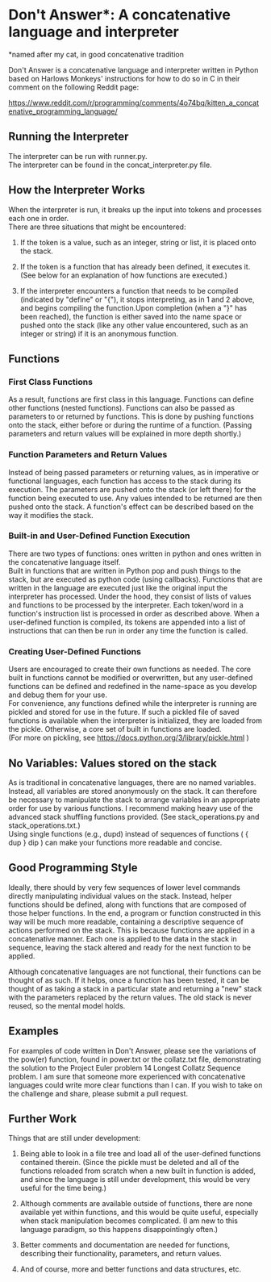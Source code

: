 # Don't Answer*: A concatenative language and interpreter
*named after my cat, in good concatenative tradition

Don't Answer is a concatenative language and interpreter written in Python based on Harlows Monkeys' instructions for how to do so in C in their comment on the following Reddit page:

https://www.reddit.com/r/programming/comments/4o74bq/kitten_a_concatenative_programming_language/

## Running the Interpreter
The interpreter can be run with runner.py.  
The interpreter can be found in the concat_interpreter.py file.  

## How the Interpreter Works
When the interpreter is run, it breaks up the input into tokens and processes each one in order.  
There are three situations that might be encountered:

1. If the token is a value, such as an integer, string or list, it is placed onto the stack.

2. If the token is a function that has already been defined, it executes it.  (See below for an explanation of how functions are executed.)

3. If the interpreter encounters a function that needs to be compiled (indicated by "define" or "{"), it stops interpreting, as in 1 and 2 above, and begins compiling the function.Upon completion (when a "}" has been reached), the function is either saved into the name space or pushed onto the stack (like any other value encountered, such as an integer or string) if it is an anonymous function.  

## Functions
### First Class Functions
As a result, functions are first class in this language.  Functions can define other functions (nested functions). 
Functions can also be passed as parameters to or returned by functions.  This is done by pushing functions onto the stack, either before or during the runtime of a function. (Passing parameters and return values will be explained in more depth shortly.)

### Function Parameters and Return Values
Instead of being passed parameters or returning values, as in imperative or functional languages, 
each function has access to the stack during its execution.  The parameters are pushed onto the stack (or left there)
for the function being executed to use.  Any values intended to be returned are then pushed onto the stack.
A function's effect can be described based on the way it modifies the stack.  

### Built-in and User-Defined Function Execution
There are two types of functions: ones written in python and ones written in the concatenative language itself.  
Built in functions that are written in Python pop and push things to the stack, but are executed as python code (using callbacks).
Functions that are written in the language are executed just like the original input the interpreter has processed.  Under the hood, they
consist of lists of values and functions to be processed by the interpreter.  Each token/word in a function's instruction list is processed in order as described above.  When a user-defined function is compiled, its tokens are appended into a list of instructions that can then be run in order any time the function is called.  

### Creating User-Defined Functions
Users are encouraged to create their own functions as needed.  The core built in functions cannot be modified or overwritten, but any user-defined functions can be defined and redefined in the name-space as you develop and debug them for your use.  
For convenience, any functions defined while the interpreter is running are pickled and stored for use in the future.  If such a pickled file of saved functions is available when the interpreter is initialized, they are loaded from the pickle.  Otherwise, a core set of built in functions are loaded.  
(For more on pickling, see https://docs.python.org/3/library/pickle.html )
  
## No Variables: Values stored on the stack
As is traditional in concatenative languages, there are no named variables.  Instead, all variables are stored anonymously on the stack.
It can therefore be necessary to manipulate the stack to arrange variables in an appropriate order for use by various functions.
I recommend making heavy use of the advanced stack shuffling functions provided.  (See stack_operations.py and stack_operations.txt.)  
Using single functions (e.g., dupd) instead of sequences of functions ( { dup } dip ) can make your functions more readable and concise.  
## Good Programming Style
Ideally, there should by very few sequences of lower level commands directly manipulating individual values on the stack.
Instead, helper functions should be defined, along with functions that are composed of those helper functions.  In the end, a program or function constructed in this way will be much more readable, containing a descriptive sequence of actions performed on the stack.
This is because functions are applied in a concatenative manner.  Each one is applied to the data in the stack in sequence, 
leaving the stack altered and ready for the next function to be applied.  

Although concatenative languages are not functional, their functions can be thought of as such.  If it helps, once a function has been tested, it can be thought of as taking a stack in a particular state and returning a "new" stack with the parameters replaced by the return values.  The old stack is never reused, so the mental model holds.  

## Examples
For examples of code written in Don't Answer, please see the variations of the pow(er) function, found in power.txt or the collatz.txt file, demonstrating the solution to the Project Euler problem 14 Longest Collatz Sequence problem.  I am sure that someone more experienced with concatenative languages could write more clear functions than I can.  If you wish to take on the challenge and share, please submit a pull request.  

## Further Work
Things that are still under development:

1. Being able to look in a file tree and load all of the user-defined functions contained therein.  (Since the pickle must be deleted and all of the functions reloaded from scratch when a new built in function is added, and since the language is still under development, this would be very useful for the time being.)

2. Although comments are available outside of functions, there are none available yet within functions, and this would be quite useful, especially when stack manipulation becomes complicated.  (I am new to this language paradigm, so this happens disappointingly often.)  

3. Better comments and documentation are needed for functions, describing their functionality, parameters, and return values.  

4. And of course, more and better functions and data structures, etc.
